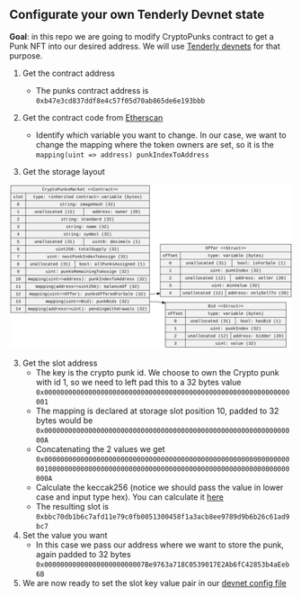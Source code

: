 ## Configurate your own Tenderly Devnet state

**Goal**: in this repo we are going to modify CryptoPunks contract to get a Punk NFT into our desired address. We will use [Tenderly devnets](https://docs.tenderly.co/devnets/yaml-template) for that purpose.

1. Get the contract address
    - The punks contract address is `0xb47e3cd837ddf8e4c57f05d70ab865de6e193bbb`

2. Get the contract code from [Etherscan](https://etherscan.io/address/0xb47e3cd837ddf8e4c57f05d70ab865de6e193bbb#code)
    - Identify which variable you want to change. In our case, we want to change the mapping where the token owners are set, so it is the `mapping(uint => address) punkIndexToAddress`
2. Get the storage layout

![storage](/CryptoPunksMarket.svg)

3. Get the slot address
    - The key is the crypto punk id. We choose to own the Crypto punk with id 1, so we need to left pad this to a 32 bytes value `0x0000000000000000000000000000000000000000000000000000000000000001`
    - The mapping is declared at storage slot position 10, padded to 32 bytes would be
    `0x000000000000000000000000000000000000000000000000000000000000000A`
    - Concatenating the 2 values we get
    `0x0000000000000000000000000000000000000000000000000000000000000001000000000000000000000000000000000000000000000000000000000000000A`
    - Calculate the keccak256 (notice we should pass the value in lower case and input type hex). You can calculate it [here](https://emn178.github.io/online-tools/keccak_256.html)
    - The resulting slot is `0xbbc70db1b6c7afd11e79c0fb0051300458f1a3acb8ee9789d9b6b26c61ad9bc7`
4. Set the value you want
    - In this case we pass our address where we want to store the punk, again padded to 32 bytes `0x0000000000000000000000007Be9763a718C0539017E2Ab6fC42853b4aEeb6B`
5. We are now ready to set the slot key value pair in our [devnet config file](./devnet-config.yml)

